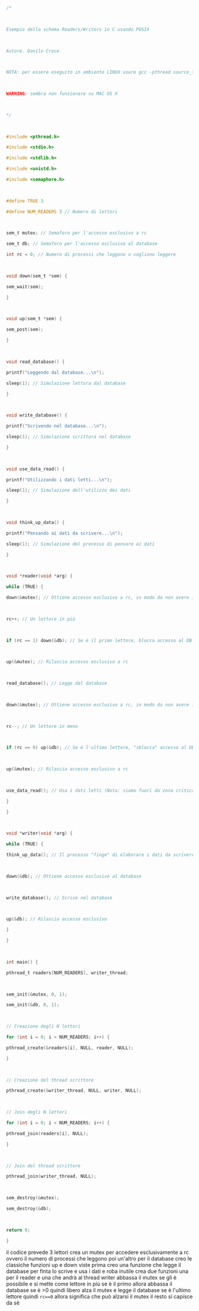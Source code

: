 ```c
/*

  

Esempio dello schema Readers/Writers in C usando POSIX

  

Autore. Danilo Croce

  

NOTA: per essere eseguito in ambiente LINUX usare gcc -pthread source_file.c -o binary_output

  

WARNING: sembra non funzionare su MAC OS X

  

*/

  

#include <pthread.h>

#include <stdio.h>

#include <stdlib.h>

#include <unistd.h>

#include <semaphore.h>

  

#define TRUE 1

#define NUM_READERS 3 // Numero di lettori

  

sem_t mutex; // Semaforo per l'accesso esclusivo a rc

sem_t db; // Semaforo per l'accesso esclusivo al database

int rc = 0; // Numero di processi che leggono o vogliono leggere

  

void down(sem_t *sem) {

sem_wait(sem);

}

  

void up(sem_t *sem) {

sem_post(sem);

}

  

void read_database() {

printf("Leggendo dal database...\n");

sleep(1); // Simulazione lettura dal database

}

  

void write_database() {

printf("Scrivendo nel database...\n");

sleep(1); // Simulazione scrittura nel database

}

  

void use_data_read() {

printf("Utilizzando i dati letti...\n");

sleep(1); // Simulazione dell'utilizzo dei dati

}

  

void think_up_data() {

printf("Pensando ai dati da scrivere...\n");

sleep(1); // Simulazione del processo di pensare ai dati

}

  

void *reader(void *arg) {

while (TRUE) {

down(&mutex); // Ottiene accesso esclusivo a rc, in modo da non avere interferenze da altri lettori

  

rc++; // Un lettore in più

  

if (rc == 1) down(&db); // Se è il primo lettore, blocca accesso al DB

  

up(&mutex); // Rilascia accesso esclusivo a rc

  

read_database(); // Legge dal database

  

down(&mutex); // Ottiene accesso esclusivo a rc, in modo da non avere interferenze da altri lettori

  

rc--; // Un lettore in meno

  

if (rc == 0) up(&db); // Se è l'ultimo lettore, "sblocca" accesso al DB

  

up(&mutex); // Rilascia accesso esclusivo a rc

  

use_data_read(); // Usa i dati letti (Nota: siamo fuori da zona critica)

}

}

  

void *writer(void *arg) {

while (TRUE) {

think_up_data(); // Il processo "finge" di elaborare i dati da scrivere

  

down(&db); // Ottiene accesso esclusivo al database

  

write_database(); // Scrive nel database

  

up(&db); // Rilascia accesso esclusivo

}

}

  

int main() {

pthread_t readers[NUM_READERS], writer_thread;

  

sem_init(&mutex, 0, 1);

sem_init(&db, 0, 1);

  

// Creazione degli N lettori

for (int i = 0; i < NUM_READERS; i++) {

pthread_create(&readers[i], NULL, reader, NULL);

}

  

// Creazione del thread scrittore

pthread_create(&writer_thread, NULL, writer, NULL);

  

// Join degli N lettori

for (int i = 0; i < NUM_READERS; i++) {

pthread_join(readers[i], NULL);

}

  

// Join del thread scrittore

pthread_join(writer_thread, NULL);

  

sem_destroy(&mutex);

sem_destroy(&db);

  

return 0;

}
```
il codice prevede 3 lettori
crea un mutex per accedere esclusivamente a rc ovvero il numero di processi che leggono
poi un'altro per il database
creo le classiche funzioni up e down viste prima
creo una funzione che legge il database per finta lo scrive e usa i dati e roba inutile
crea due funzioni una per il reader e una che andrà al thread writer
abbassa il mutex se gli è possibile e si mette come lettore in più
se è il primo allora abbassa il database se è >0 quindi libero
alza il mutex e legge il database
se è l'ultimo lettore quindi `rc==0` allora significa che può alzarsi il mutex 
il resto si capisce da sè
